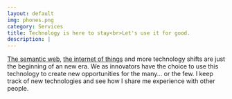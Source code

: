 ```yaml
---
layout: default
img: phones.png
category: Services
title: Technology is here to stay<br>Let's use it for good.
description: |
---
```

[The semantic web](http://www.w3.org/standards/semanticweb/), [the internet of things](https://en.wikipedia.org/wiki/Internet_of_Things) and more technology shifts are just the beginning of an new era. We as innovators have the choice to use this technology to create new opportunities for the many... or the few. I keep track of new technologies and see how I share me experience with other people. 